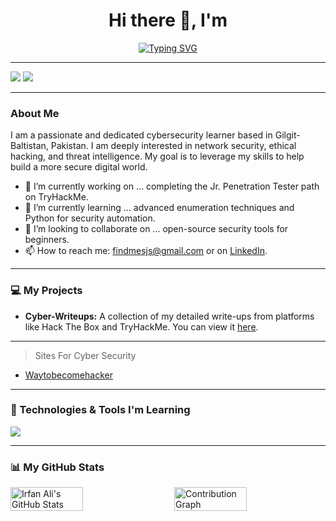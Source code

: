 <h1 align="center">Hi there 👋, I'm</h1>

<p align="center">
  <a href="https://github.com/irfan-sec">
    <img src="https://readme-typing-svg.herokuapp.com?font=Fira+Code&size=35&pause=1000&color=00BFFF&center=true&vCenter=true&width=435&lines=Irfan+Ali" alt="Typing SVG" />
  </a>
</p>


---

<a href="https://www.linkedin.com/in/irfan-security"><img src="https://img.shields.io/badge/linkedin-%230077B5.svg?&style=for-the-badge&logo=linkedin&logoColor=white" /></a>
<a href="https://x.com/irfan_sec"><img src="https://img.shields.io/badge/twitter-%231DA1F2.svg?&style=for-the-badge&logo=twitter&logoColor=white" /></a>

---

### About Me

I am a passionate and dedicated cybersecurity learner based in Gilgit-Baltistan, Pakistan. I am deeply interested in network security, ethical hacking, and threat intelligence. My goal is to leverage my skills to help build a more secure digital world.

- 🔭 I’m currently working on ... completing the Jr. Penetration Tester path on TryHackMe.
- 🌱 I’m currently learning ... advanced enumeration techniques and Python for security automation.
- 👯 I’m looking to collaborate on ... open-source security tools for beginners.
- 📫 How to reach me: findmesjs@gmail.com or on [LinkedIn](https://www.linkedin.com/in/irfan-security/).

---


### 💻 My Projects

- **Cyber-Writeups:** A collection of my detailed write-ups from platforms like Hack The Box and TryHackMe. You can view it [here](https://github.com/irfan-sec/Cyber-Writesups).

---

 > Sites For Cyber Security
 - [Waytobecomehacker](https://irfan-sec.github.io/Waytobecomehacker)

---

### 🔧 Technologies & Tools I'm Learning

<p align="left">
  <a href="https://skillicons.dev">
    <img src="https://skillicons.dev/icons?i=linux,bash,python,wireshark,nmap,metasploit,burpsuite" />
  </a>
</p>

---

### 📊 My GitHub Stats

<div style="display: flex; justify-content: space-between; align-items: center;">
  <img src="https://github-readme-stats.vercel.app/api?username=irfan-sec&show_icons=true&theme=dracula" alt="Irfan Ali's GitHub Stats" width="48%" />
  <img src="https://github-readme-activity-graph.vercel.app/graph?username=irfan-sec&theme=react-dark" alt="Contribution Graph" width="48%" />
</div>



